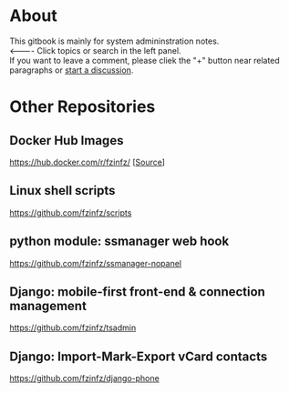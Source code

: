# About
This gitbook is mainly for system admininstration notes.  
<---- Click topics or search in the left panel.  
If you want to leave a comment, please cliek the "+" button near related paragraphs or [start a discussion](https://www.gitbook.com/book/fzinfz/notes/discussions/new).

# Other Repositories
## Docker Hub Images
https://hub.docker.com/r/fzinfz/  [[Source](https://github.com/fzinfz/docker-images/)]

## Linux shell scripts
https://github.com/fzinfz/scripts

## python module: ssmanager web hook
https://github.com/fzinfz/ssmanager-nopanel

## Django: mobile-first front-end & connection management
https://github.com/fzinfz/tsadmin

## Django: Import-Mark-Export vCard contacts
https://github.com/fzinfz/django-phone